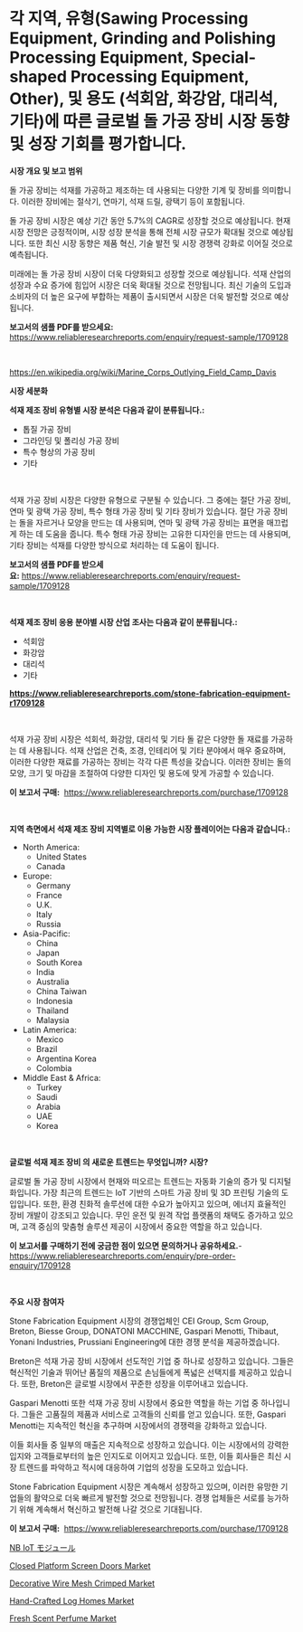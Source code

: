 <p><h1>각 지역, 유형(Sawing Processing Equipment, Grinding and Polishing Processing Equipment, Special-shaped Processing Equipment, Other), 및 용도 (석회암, 화강암, 대리석, 기타)에 따른 글로벌 돌 가공 장비 시장 동향 및 성장 기회를 평가합니다.</h1></p><p><strong>시장 개요 및 보고 범위</strong></p>
<p><p>돌 가공 장비는 석재를 가공하고 제조하는 데 사용되는 다양한 기계 및 장비를 의미합니다. 이러한 장비에는 절삭기, 연마기, 석재 드릴, 광택기 등이 포함됩니다.</p><p>돌 가공 장비 시장은 예상 기간 동안 5.7%의 CAGR로 성장할 것으로 예상됩니다. 현재 시장 전망은 긍정적이며, 시장 성장 분석을 통해 전체 시장 규모가 확대될 것으로 예상됩니다. 또한 최신 시장 동향은 제품 혁신, 기술 발전 및 시장 경쟁력 강화로 이어질 것으로 예측됩니다.</p><p>미래에는 돌 가공 장비 시장이 더욱 다양화되고 성장할 것으로 예상됩니다. 석재 산업의 성장과 수요 증가에 힘입어 시장은 더욱 확대될 것으로 전망됩니다. 최신 기술의 도입과 소비자의 더 높은 요구에 부합하는 제품이 출시되면서 시장은 더욱 발전할 것으로 예상됩니다.</p></p>
<p><strong>보고서의 샘플 PDF를 받으세요:</strong> <a href="https://www.reliableresearchreports.com/enquiry/request-sample/1709128">https://www.reliableresearchreports.com/enquiry/request-sample/1709128</a></p>
<p>&nbsp;</p>
<p><a href="https://en.wikipedia.org/wiki/Marine_Corps_Outlying_Field_Camp_Davis">https://en.wikipedia.org/wiki/Marine_Corps_Outlying_Field_Camp_Davis</a></p>
<p><strong>시장 세분화</strong></p>
<p><strong>석재 제조 장비 유형별 시장 분석은 다음과 같이 분류됩니다.:</strong></p>
<p><ul><li>톱질 가공 장비</li><li>그라인딩 및 폴리싱 가공 장비</li><li>특수 형상의 가공 장비</li><li>기타</li></ul></p>
<p>&nbsp;</p>
<p><p>석재 가공 장비 시장은 다양한 유형으로 구분될 수 있습니다. 그 중에는 절단 가공 장비, 연마 및 광택 가공 장비, 특수 형태 가공 장비 및 기타 장비가 있습니다. 절단 가공 장비는 돌을 자르거나 모양을 만드는 데 사용되며, 연마 및 광택 가공 장비는 표면을 매끄럽게 하는 데 도움을 줍니다. 특수 형태 가공 장비는 고유한 디자인을 만드는 데 사용되며, 기타 장비는 석재를 다양한 방식으로 처리하는 데 도움이 됩니다.</p></p>
<p><strong>보고서의 샘플 PDF를 받으세요:</strong>&nbsp;<a href="https://www.reliableresearchreports.com/enquiry/request-sample/1709128">https://www.reliableresearchreports.com/enquiry/request-sample/1709128</a></p>
<p>&nbsp;</p>
<p><strong> 석재 제조 장비 응용 분야별 시장 산업 조사는 다음과 같이 분류됩니다.:</strong></p>
<p><ul><li>석회암</li><li>화강암</li><li>대리석</li><li>기타</li></ul></p>
<p><strong><a href="https://www.reliableresearchreports.com/stone-fabrication-equipment-r1709128">https://www.reliableresearchreports.com/stone-fabrication-equipment-r1709128</a></strong></p>
<p>&nbsp;</p>
<p><p>석재 가공 장비 시장은 석회석, 화강암, 대리석 및 기타 돌 같은 다양한 돌 재료를 가공하는 데 사용됩니다. 석재 산업은 건축, 조경, 인테리어 및 기타 분야에서 매우 중요하며, 이러한 다양한 재료를 가공하는 장비는 각각 다른 특성을 갖습니다. 이러한 장비는 돌의 모양, 크기 및 마감을 조절하여 다양한 디자인 및 용도에 맞게 가공할 수 있습니다.</p></p>
<p><strong>이 보고서 구매:</strong>&nbsp; <a href="https://www.reliableresearchreports.com/purchase/1709128">https://www.reliableresearchreports.com/purchase/1709128</a></p>
<p>&nbsp;</p>
<p><strong>지역 측면에서 석재 제조 장비 지역별로 이용 가능한 시장 플레이어는 다음과 같습니다.:</strong></p>
<p><ul>
    <li>
        North America:
        <ul>
            <li>United States</li>
            <li>Canada</li>
        </ul>
    </li>
    <li>
        Europe:
        <ul>
            <li>Germany</li>
            <li>France</li>
            <li>U.K.</li>
            <li>Italy</li>
            <li>Russia</li>
        </ul>
    </li>
    <li>
        Asia-Pacific:
        <ul>
            <li>China</li>
            <li>Japan</li>
            <li>South Korea</li>
            <li>India</li>
            <li>Australia</li>
            <li>China Taiwan</li>
            <li>Indonesia</li>
            <li>Thailand</li>
            <li>Malaysia</li>
        </ul>
    </li>
    <li>
        Latin America:
        <ul>
            <li>Mexico</li>
            <li>Brazil</li>
            <li>Argentina Korea</li>
            <li>Colombia</li>
        </ul>
    </li>
    <li>
        Middle East & Africa:
        <ul>
            <li>Turkey</li>
            <li>Saudi</li>
            <li>Arabia</li>
            <li>UAE</li>
            <li>Korea</li>
        </ul>
    </li>
    </ul></p>
<p>&nbsp;</p>
<p><strong>글로벌 석재 제조 장비 의 새로운 트렌드는 무엇입니까? 시장?</strong></p>
<p><p>글로벌 돌 가공 장비 시장에서 현재와 떠오르는 트렌드는 자동화 기술의 증가 및 디지털화입니다. 가장 최근의 트렌드는 IoT 기반의 스마트 가공 장비 및 3D 프린팅 기술의 도입입니다. 또한, 환경 친화적 솔루션에 대한 수요가 높아지고 있으며, 에너지 효율적인 장비 개발이 강조되고 있습니다. 무인 운전 및 원격 작업 플랫폼의 채택도 증가하고 있으며, 고객 중심의 맞춤형 솔루션 제공이 시장에서 중요한 역할을 하고 있습니다.</p></p>
<p><strong>이 보고서를 구매하기 전에 궁금한 점이 있으면 문의하거나 공유하세요.</strong>- <a href="https://www.reliableresearchreports.com/enquiry/pre-order-enquiry/1709128">https://www.reliableresearchreports.com/enquiry/pre-order-enquiry/1709128</a></p>
<p>&nbsp;</p>
<p><strong>주요 시장 참여자</strong></p>
<p><p>Stone Fabrication Equipment 시장의 경쟁업체인 CEI Group, Scm Group, Breton, Biesse Group, DONATONI MACCHINE, Gaspari Menotti, Thibaut, Yonani Industries, Prussiani Engineering에 대한 경쟁 분석을 제공하겠습니다. </p><p>Breton은 석재 가공 장비 시장에서 선도적인 기업 중 하나로 성장하고 있습니다. 그들은 혁신적인 기술과 뛰어난 품질의 제품으로 손님들에게 폭넓은 선택지를 제공하고 있습니다. 또한, Breton은 글로벌 시장에서 꾸준한 성장을 이루어내고 있습니다. </p><p>Gaspari Menotti 또한 석재 가공 장비 시장에서 중요한 역할을 하는 기업 중 하나입니다. 그들은 고품질의 제품과 서비스로 고객들의 신뢰를 얻고 있습니다. 또한, Gaspari Menotti는 지속적인 혁신을 추구하며 시장에서의 경쟁력을 강화하고 있습니다. </p><p>이들 회사들 중 일부의 매출은 지속적으로 성장하고 있습니다. 이는 시장에서의 강력한 입지와 고객들로부터의 높은 인지도로 이어지고 있습니다. 또한, 이들 회사들은 최신 시장 트렌드를 파악하고 적시에 대응하여 기업의 성장을 도모하고 있습니다. </p><p>Stone Fabrication Equipment 시장은 계속해서 성장하고 있으며, 이러한 유망한 기업들의 활약으로 더욱 빠르게 발전할 것으로 전망됩니다. 경쟁 업체들은 서로를 능가하기 위해 계속해서 혁신하고 발전해 나갈 것으로 기대됩니다.</p></p>
<p><strong>이 보고서 구매:</strong>&nbsp;&nbsp;<a href="https://www.reliableresearchreports.com/purchase/1709128">https://www.reliableresearchreports.com/purchase/1709128</a></p>
<p><p><a href="https://medium.com/@ridleydamion/%E3%82%B0%E3%83%AD%E3%83%BC%E3%83%90%E3%83%ABnb-iot%E3%83%A2%E3%82%B8%E3%83%A5%E3%83%BC%E3%83%AB%E7%94%A3%E6%A5%AD%E8%AA%BF%E6%9F%BB%E3%83%AC%E3%83%9D%E3%83%BC%E3%83%88-%E7%AB%B6%E4%BA%89%E7%8A%B6%E6%B3%81-%E5%B8%82%E5%A0%B4%E8%A6%8F%E6%A8%A1-%E5%9C%B0%E5%9F%9F%E3%81%AE%E7%8A%B6%E6%B3%81-%E3%81%8A%E3%82%88%E3%81%B3%E5%B1%95%E6%9C%9B%E4%BA%88%E6%B8%AC2024%E5%B9%B4-2031%E5%B9%B4-988670c308ac?postPublishedType=initial">NB IoT モジュール</a></p><p><a href="https://github.com/lairestrong/Market-Research-Report-List-1/blob/main/closed-platform-screen-doors-market.md">Closed Platform Screen Doors Market</a></p><p><a href="https://medium.com/@marcoshoppe2023/global-decorative-wire-mesh-crimped-market-sector-types-applications-market-player-strategies-e3e19464a103">Decorative Wire Mesh Crimped Market</a></p><p><a href="https://github.com/HowardRosedgXXfd/Market-Research-Report-List-1/blob/main/hand-crafted-log-homes-market.md">Hand-Crafted Log Homes Market</a></p><p><a href="https://medium.com/@karleeprice2004/global-fresh-scent-perfume-market-size-is-expected-to-reach-at-a-cagr-of-8-6-eba5542579d0">Fresh Scent Perfume Market</a></p></p>